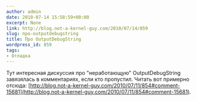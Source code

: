 ```yaml
---
author: admin
date: 2010-07-14 15:58:59+00:00
excerpt: None
link: http://blog.not-a-kernel-guy.com/2010/07/14/859
slug: про-outputdebugstring
title: Про OutputDebugString
wordpress_id: 859
tags:
- Отладка
---
```


Тут интересная дискуссия про "неработающую" OutputDebugString завязялась в комментариях, если кто пропустил. Читать вот примерно отсюда: [http://blog.not-a-kernel-guy.com/2010/07/11/854#comment-15681](http://blog.not-a-kernel-guy.com/2010/07/11/854#comment-15681).
